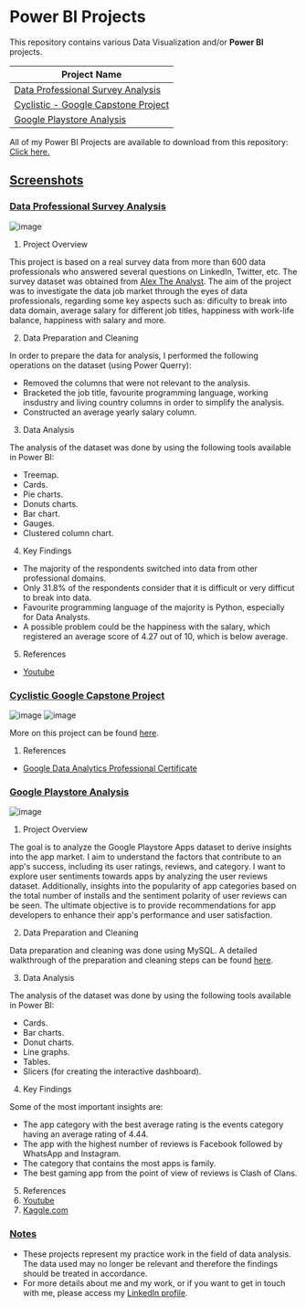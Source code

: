   # Power BI Projects

This repository contains various Data Visualization and/or **Power BI** projects.

|Project Name|
|------------|
|[Data Professional Survey Analysis](#data-professional-survey-analysis)|
|[Cyclistic - Google Capstone Project](#cyclistic-google-capstone-project)|
|[Google Playstore Analysis](#google-playstore-analysis)|

All of my Power BI Projects are available to download from this repository: [<ins>Click here</ins>.]()

  ## <ins>Screenshots</ins>

  ### <ins>Data Professional Survey Analysis</ins>

![image](https://github.com/AlexPraporgescu/Power-BI-Projects/assets/158141333/22edd272-82b3-4f3f-b75c-38df2a6c6939)

1. Project Overview

This project is based on a real survey data from more than 600 data professionals who answered several questions on LinkedIn, Twitter, etc. The survey dataset was obtained from [Alex The Analyst](https://www.youtube.com/@AlexTheAnalyst).
The aim of the project was to investigate the data job market through the eyes of data professionals, regarding some key aspects such as: dificulty to break into data domain, average salary for different job titles, happiness with work-life balance,
happiness with salary and more.

2. Data Preparation and Cleaning

In order to prepare the data for analysis, I performed the following operations on the dataset (using Power Querry):
 - Removed the columns that were not relevant to the analysis.
 - Bracketed the job title, favourite programming language, working insdustry and living country columns in order to simplify the analysis.
 - Constructed an average yearly salary column.

3. Data Analysis

The analysis of the dataset was done by using the following tools available in Power BI:
 - Treemap.
 - Cards.
 - Pie charts.
 - Donuts charts.
 - Bar chart.
 - Gauges.
 - Clustered column chart.

4. Key Findings

 - The majority of the respondents switched into data from other professional domains.
 - Only 31.8% of the respondents consider that it is difficult or very difficut to break into data.
 - Favourite programming language of the majority is Python, especially for Data Analysts.
 - A possible problem could be the happiness with the salary, which registered an average score of 4.27 out of 10, which is below average.

5. References
 - [Youtube](https://www.youtube.com/)

  ### <ins>Cyclistic Google Capstone Project</ins>

![image](https://github.com/AlexPraporgescu/SQL-Power-BI-Google-Capstone-Project/assets/158141333/7cc2205f-6f42-4a39-a439-7271150b21e9) ![image](https://github.com/AlexPraporgescu/SQL-Power-BI-Google-Capstone-Project/assets/158141333/c60c7780-e175-4374-9018-5929bada35f8)

More on this project can be found [here](https://github.com/AlexPraporgescu/SQL-Power-BI-Google-Capstone-Project).

1. References
  
 - [Google Data Analytics Professional Certificate](https://www.coursera.org/professional-certificates/google-data-analytics?)

  ### <ins>Google Playstore Analysis</ins>

![image](https://github.com/AlexPraporgescu/Power-BI-Projects/assets/158141333/81be06a9-60c0-4571-8b6f-625b5f3ad850)

1. Project Overview

The goal is to analyze the Google Playstore Apps dataset to derive insights into the app market.
I aim to understand the factors that contribute to an app's success, including its user ratings, reviews, and category.
I want to explore user sentiments towards apps by analyzing the user reviews dataset.
Additionally, insights into the popularity of app categories based on the total number of installs and the sentiment polarity of user reviews can be seen.
The ultimate objective is to provide recommendations for app developers to enhance their app's performance and user satisfaction.

2. Data Preparation and Cleaning

Data preparation and cleaning was done using MySQL. A detailed walkthrough of the preparation and cleaning steps can be found [here](https://github.com/AlexPraporgescu/SQL-Google-Playstore-Analysis).

3. Data Analysis

The analysis of the dataset was done by using the following tools available in Power BI:
 - Cards.
 - Bar charts.
 - Donut charts.
 - Line graphs.
 - Tables.
 - Slicers (for creating the interactive dashboard).

4. Key Findings

Some of the most important insights are:
 - The app category with the best average rating is the events category having an average rating of 4.44.
 - The app with the highest number of reviews is Facebook followed by WhatsApp and Instagram.
 - The category that contains the most apps is family.
 - The best gaming app from the point of view of reviews is Clash of Clans.

5. References
1. [Youtube](https://www.youtube.com/)
2. [Kaggle.com](https://www.kaggle.com/datasets/reenapinto/google-play-store)

  ### <ins>Notes</ins>

- These projects represent my practice work in the field of data analysis. The data used may no longer be relevant and therefore the findings should be treated in accordance.
- For more details about me and my work, or if you want to get in touch with me, please access my [LinkedIn profile](https://www.linkedin.com/in/alexpraporgescu/).


